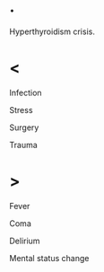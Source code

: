 # .

Hyperthyroidism crisis.

# <

Infection

Stress

Surgery

Trauma

# >

Fever

Coma

Delirium

Mental status change
